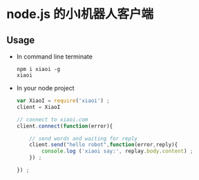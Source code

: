 node.js 的小I机器人客户端
===

## Usage

* In command line terminate

  ```
  npm i xiaoi -g
  xiaoi
  ```

* In your node project

    ```javascript
    var XiaoI = require('xiaoi') ;
    client = XiaoI

    // connect to xiaoi.com
    client.connect(function(error){

        // send words and waiting for reply
        client.send("hello robot",function(error,reply){
            console.log ('xiaoi say:', replay.body.content) ;
        }) ;

    }) ;
    ```
